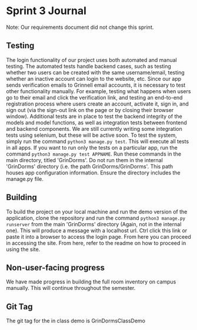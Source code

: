 # Sprint 3 Journal
Note: Our requirements document did not change this sprint.

## Testing
The login functionality of our project uses both automated and manual testing. The automated tests handle backend cases,
such as testing whether two users can be created with the same username/email, testing whether an inactive account can login
to the website, etc. Since our app sends verification emails to Grinnell email accounts, it is necessary to test other
functionality manually. For example, testing what happens when users go to their email and click the verification link,
and testing an end-to-end registration process where users create an account, activate it, sign in, and sign out 
(via the sign-out link on the page or by closing their browser window). Additional tests are in place to test the backend integrity of the models and model functions, as well as integration tests between frontend and backend components. We are still currently writing some integration tests using selenium, but these will be active soon. To test the system, simply run the command `python3 manage.py test`. This will execute all tests in all apps. If you want to run only the tests on a particular app, run the command `python3 manage.py test APPNAME`. Run these commands in the main directory, titled 'GrinDorms'. Do not run them in the internal 'GrinDorms' directory (i.e. the path GrinDorms/GrinDorms'. This path houses app configuration information. Ensure the directory includes the manage.py file.
## Building
To build the project on your local machine and run the demo version of the application, clone the repository and run the command `python3 manage.py runserver` from the main 'GrinDorms' directory (Again, not in the internal one). This will produce a message with a localhost url. Ctrl click this link or paste it into a browser to access the login page. From here you can proceed in accessing the site. From here, refer to the readme on how to proceed in using the site.

## Non-user-facing progress
We have made progress in building the full room inventory on campus manually. This will continue throughout the semester.

## Git Tag
The git tag for the in class demo is GrinDormsClassDemo


